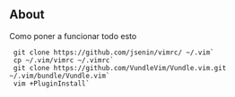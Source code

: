 ## About

Como poner a funcionar todo esto
``` shell
 git clone https://github.com/jsenin/vimrc/ ~/.vim`
 cp ~/.vim/vimrc ~/.vimrc`
 git clone https://github.com/VundleVim/Vundle.vim.git ~/.vim/bundle/Vundle.vim`
 vim +PluginInstall`
```
